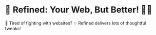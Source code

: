 # 💫 ‌Refined: Your Web, But Better!‌ 🎉🚀

💢 Tired of fighting with websites? ✨ Refined delivers lots of thoughtful tweaks!
